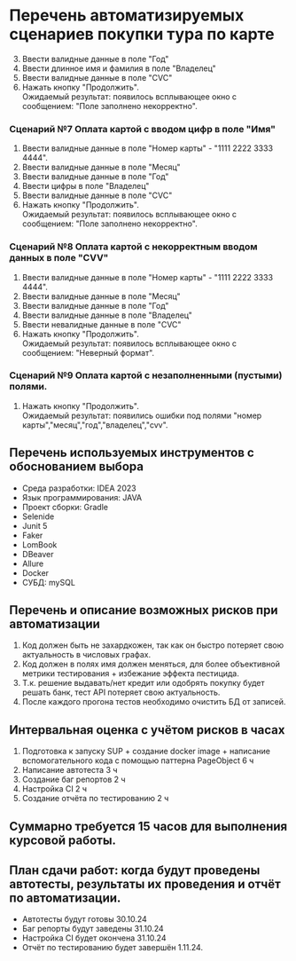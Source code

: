# Перечень автоматизируемых сценариев покупки тура по карте
3. Ввести валидные данные в поле "Год"  
4. Ввести длинное имя и фамилия в поле "Владелец"  
5. Ввести валидные данные в поле "CVC"  
6. Нажать кнопку "Продолжить".  
Ожидаемый результат: появилось всплывающее окно с сообщением: "Поле заполнено некорректно".  

### Сценарий №7 Оплата картой с вводом цифр в поле "Имя"

1. Ввести валидные данные в поле "Номер карты" - "1111 2222 3333 4444".  
2. Ввести валидные данные в поле "Месяц"  
3. Ввести валидные данные в поле "Год"  
4. Ввести цифры в поле "Владелец"  
5. Ввести валидные данные в поле "CVC"  
6. Нажать кнопку "Продолжить".  
Ожидаемый результат: появилось всплывающее окно с сообщением: "Поле заполнено некорректно".  

### Сценарий №8 Оплата картой с некорректным вводом данных в поле "CVV"

1. Ввести валидные данные в поле "Номер карты" - "1111 2222 3333 4444".  
2. Ввести валидные данные в поле "Месяц"  
3. Ввести валидные данные в поле "Год"  
4. Ввести валидные данные в поле "Владелец"  
5. Ввести невалидные данные в поле "CVC"  
6. Нажать кнопку "Продолжить".  
Ожидаемый результат: появилось всплывающее окно с сообщением: "Неверный формат".  

### Сценарий №9 Оплата картой с незаполненными (пустыми) полями.

1. Нажать кнопку "Продолжить".  
Ожидаемый результат: появились ошибки под полями "номер карты","месяц","год","владелец","cvv".


## Перечень используемых инструментов с обоснованием выбора
- Среда разработки: IDEA 2023
- Язык программирования: JAVA
- Проект сборки: Gradle
- Selenide
- Junit 5
- Faker
- LomBook
- DBeaver
- Allure
- Docker
- СУБД: mySQL

## Перечень и описание возможных рисков при автоматизации
 1) Код должен быть не захардкожен, так как он быстро потеряет свою актуальность в числовых графах.
 2) Код должен в полях имя должен меняться, для более объективной метрики тестирования + избежание эффекта пестицида.
 3) Т.к. решение выдавать/нет кредит или одобрять покупку будет решать банк, тест API потеряет свою актуальность.
 4) После каждого прогона тестов необходимо очистить БД от записей.

## Интервальная оценка с учётом рисков в часах
 1) Подготовка к запуску SUP + создание docker image + написание вспомогательного кода с помощью паттерна PageObject 6 ч
 2) Написание автотеста 3 ч
 3) Создание баг репортов 2 ч
 4) Настройка CI 2 ч
 5) Создание отчёта по тестированию 2 ч
## Cуммарно требуется 15 часов для выполнения курсовой работы.

## План сдачи работ: когда будут проведены автотесты, результаты их проведения и отчёт по автоматизации.
- Автотесты будут готовы 30.10.24
- Баг репорты будут заведены 31.10.24
- Настройка CI будет окончена 31.10.24
- Отчёт по тестированию будет завершён 1.11.24.

